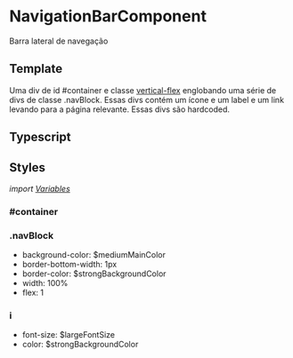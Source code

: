 # NavigationBarComponent
Barra lateral de navegação
## Template
Uma div de id #container e classe [vertical-flex](/Docs/src/Styles.md#verticalflex) englobando uma série de divs de classe .navBlock. Essas divs contém um ícone e um label e um link levando para a página relevante. Essas divs são hardcoded. 
## Typescript

## Styles
*import [Variables](/Docs/src/Variables.md)*
### \#container 
### .navBlock
- background-color: $mediumMainColor
- border-bottom-width: 1px
- border-color: $strongBackgroundColor
- width: 100%
- flex: 1

### i
- font-size: $largeFontSize
- color: $strongBackgroundColor
